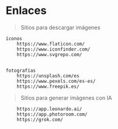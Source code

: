 # Enlaces

> Sitios para descargar imágenes

    íconos
        https://www.flaticon.com/  
        https://www.iconfinder.com/  
        https://www.svgrepo.com/  


    fotografías
        https://unsplash.com/es
        https://www.pexels.com/es-es/
        https://www.freepik.es/

> Sitios para generar imágenes con IA            

        https://app.leonardo.ai/
        https://app.photoroom.com/
        https://grok.com/
